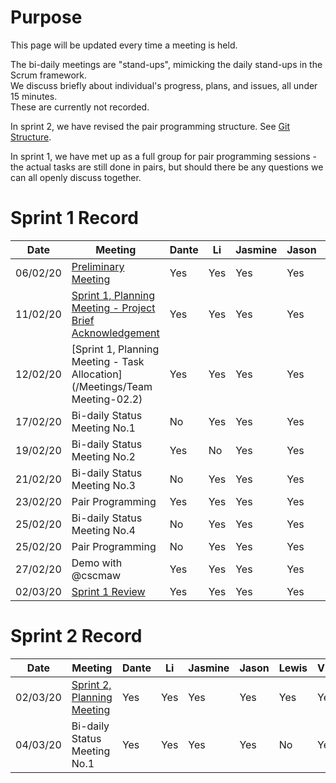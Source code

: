 # Purpose
This page will be updated every time a meeting is held.

The bi-daily meetings are "stand-ups", mimicking the daily stand-ups in the Scrum framework.\
We discuss briefly about individual's progress, plans, and issues, all under 15 minutes.\
These are currently not recorded.

In sprint 2, we have revised the pair programming structure. See [Git Structure](/Documentation/Git-Structure).

In sprint 1, we have met up as a full group for pair programming sessions - the actual tasks are still done in pairs, but should there be any questions we can all openly discuss together.

# Sprint 1 Record
|Date|Meeting|Dante|Li|Jasmine|Jason|Lewis|Vincent|
|----|------------------------|-----|---|-------|-----|-----|-------|
|06/02/20|[Preliminary Meeting](/Meetings/Team-Meeting-01)|Yes|Yes|Yes|Yes|Yes|Yes|
|11/02/20|[Sprint 1, Planning Meeting - Project Brief Acknowledgement](/Meetings/Team-Meeting-02.1)|Yes|Yes|Yes|Yes|Yes|Yes|
|12/02/20|[Sprint 1, Planning Meeting - Task Allocation](/Meetings/Team Meeting-02.2)|Yes|Yes|Yes|Yes|Yes|Yes|
|17/02/20|Bi-daily Status Meeting No.1|No|Yes|Yes|Yes|Yes|Yes|
|19/02/20|Bi-daily Status Meeting No.2|Yes|No|Yes|Yes|Yes|Yes|
|21/02/20|Bi-daily Status Meeting No.3|No|Yes|Yes|Yes|No|Yes|
|23/02/20|Pair Programming|Yes|Yes|Yes|Yes|Yes|Yes|
|25/02/20|Bi-daily Status Meeting No.4|No|Yes|Yes|Yes|Yes|Yes|
|25/02/20|Pair Programming|No|Yes|Yes|Yes|Yes|Yes|
|27/02/20|Demo with @cscmaw|Yes|Yes|Yes|Yes|Yes|Yes|
|02/03/20|[Sprint 1 Review](/Meetings/Team-Meeting-03-End-of-Sprint-1)|Yes|Yes|Yes|Yes|Yes|Yes|

# Sprint 2 Record
|Date|Meeting|Dante|Li|Jasmine|Jason|Lewis|Vincent|
|----|------------------------|-----|---|-------|-----|-----|-------|
|02/03/20|[Sprint 2, Planning Meeting](/Meetings/Team-Meeting-03-End-of-Sprint-1)|Yes|Yes|Yes|Yes|Yes|Yes|
|04/03/20|Bi-daily Status Meeting No.1|Yes|Yes|Yes|Yes|No|Yes|